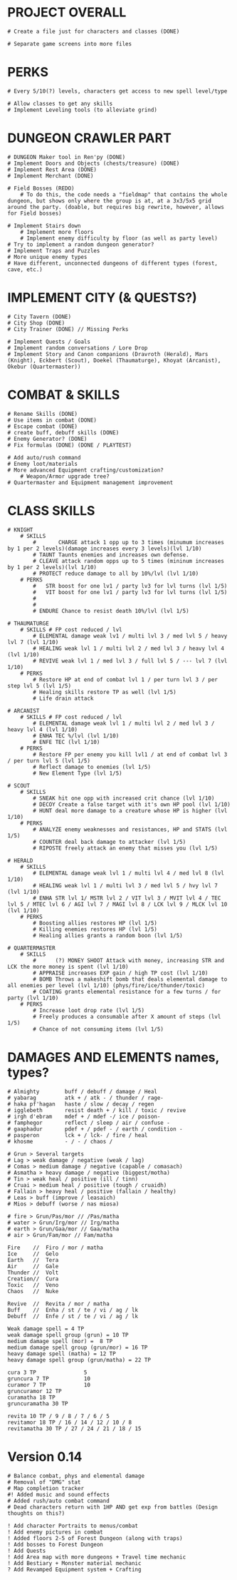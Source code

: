 
# PROJECT OVERALL
    # Create a file just for characters and classes (DONE)

    # Separate game screens into more files

# PERKS
    # Every 5/10(?) levels, characters get access to new spell level/type

    # Allow classes to get any skills
    # Implement Leveling tools (to alleviate grind)
    
# DUNGEON CRAWLER PART
    # DUNGEON Maker tool in Ren'py (DONE)
    # Implement Doors and Objects (chests/treasure) (DONE)
    # Implement Rest Area (DONE)
    # Implement Merchant (DONE)

    # Field Bosses (REDO)
        # To do this, the code needs a "fieldmap" that contains the whole dungeon, but shows only where the group is at, at a 3x3/5x5 grid around the party. (doable, but requires big rewrite, however, allows for Field bosses)

    # Implement Stairs down
        # Implement more floors
        # Implement enemy difficulty by floor (as well as party level)
    # Try to implement a random dungeon generator?
    # Implement Traps and Puzzles
    # More unique enemy types
    # Have different, unconnected dungeons of different types (forest, cave, etc.)

# IMPLEMENT CITY (& QUESTS?)
    # City Tavern (DONE)
    # City Shop (DONE)
    # City Trainer (DONE) // Missing Perks 

    # Implement Quests / Goals
    # Implement random conversations / Lore Drop
    # Implement Story and Canon companions (Dravroth (Herald), Mars (Knight), Eckbert (Scout), Doekel (Thaumaturge), Khoyat (Arcanist), Okebur (Quartermaster))

# COMBAT & SKILLS
    # Rename Skills (DONE)
    # Use items in combat (DONE)
    # Escape combat (DONE)
    # create buff, debuff skills (DONE)
    # Enemy Generator? (DONE)
    # Fix formulas (DONE) (DONE / PLAYTEST)

    # Add auto/rush command
    # Enemy loot/materials
    # More advanced Equipment crafting/customization?
        # Weapon/Armor upgrade tree?
    # Quartermaster and Equipment management improvement
    

# CLASS SKILLS
    # KNIGHT
        # SKILLS
            #       CHARGE attack 1 opp up to 3 times (minumum increases by 1 per 2 levels)(damage increases every 3 levels)(lvl 1/10)
            # TAUNT Taunts enemies and increases own defense.
            # CLEAVE attack random opps up to 5 times (mininum increases by 1 per 2 levels)(lvl 1/10)
            # PROTECT reduce damage to all by 10%/lvl (lvl 1/10)
        # PERKS
            #   STR boost for one lv1 / party lv3 for lvl turns (lvl 1/5)
            #   VIT boost for one lv1 / party lv3 for lvl turns (lvl 1/5)
            # 
            # 
            # ENDURE Chance to resist death 10%/lvl (lvl 1/5)

    # THAUMATURGE
        # SKILLS # FP cost reduced / lvl
            # ELEMENTAL damage weak lv1 / multi lvl 3 / med lvl 5 / heavy lvl 7 (lvl 1/10)
            # HEALING weak lvl 1 / multi lvl 2 / med lvl 3 / heavy lvl 4 (lvl 1/10)
            # REVIVE weak lvl 1 / med lvl 3 / full lvl 5 / --- lvl 7 (lvl 1/10)
        # PERKS
            # Restore HP at end of combat lvl 1 / per turn lvl 3 / per step lvl 5 (lvl 1/5)
            # Healing skills restore TP as well (lvl 1/5)
            # Life drain attack

    # ARCANIST
        # SKILLS # FP cost reduced / lvl
            # ELEMENTAL damage weak lvl 1 / multi lvl 2 / med lvl 3 / heavy lvl 4 (lvl 1/10)
            # ENHA TEC %/lvl (lvl 1/10)
            # ENFE TEC (lvl 1/10)
        # PERKS
            # Restore FP per enemy you kill lvl1 / at end of combat lvl 3 / per turn lvl 5 (lvl 1/5)
            # Reflect damage to enemies (lvl 1/5)
            # New Element Type (lvl 1/5)

    # SCOUT
        # SKILLS
            # SNEAK hit one opp with increased crit chance (lvl 1/10)
            # DECOY Create a false target with it's own HP pool (lvl 1/10)
            # HUNT deal more damage to a creature whose HP is higher (lvl 1/10)
        # PERKS
            # ANALYZE enemy weaknesses and resistances, HP and STATS (lvl 1/5)
            # COUNTER deal back damage to attacker (lvl 1/5)
            # RIPOSTE freely attack an enemy that misses you (lvl 1/5)

    # HERALD
        # SKILLS
            # ELEMENTAL damage weak lvl 1 / multi lvl 4 / med lvl 8 (lvl 1/10)
            # HEALING weak lvl 1 / multi lvl 3 / med lvl 5 / hvy lvl 7 (lvl 1/10)
            # ENHA STR lvl 1/ MSTR lvl 2 / VIT lvl 3 / MVIT lvl 4 / TEC lvl 5 / MTEC lvl 6 / AGI lvl 7 / MAGI lvl 8 / LCK lvl 9 / MLCK lvl 10 (lvl 1/10)
        # PERKS
            # Boosting allies restores HP (lvl 1/5)
            # Killing enemies restores HP (lvl 1/5)
            # Healing allies grants a random boon (lvl 1/5)

    # QUARTERMASTER
        # SKILLS
            #      (?) MONEY SHOOT Attack with money, increasing STR and LCK the more money is spent (lvl 1/10)
            # APPRAISE increases EXP gain / high TP cost (lvl 1/10)
            # BOMB Throws a makeshift bomb that deals elemental damage to all enemies per level (lvl 1/10) (phys/fire/ice/thunder/toxic)
            # COATING grants elemental resistance for a few turns / for party (lvl 1/10)
        # PERKS
            # Increase loot drop rate (lvl 1/5)
            # Freely produces a consumable after X amount of steps (lvl 1/5)
            # Chance of not consuming items (lvl 1/5)




# DAMAGES AND ELEMENTS names, types?
    # Almighty        buff / debuff / damage / Heal
    # yabarag         atk + / atk - / thunder / rage-
    # haka pf'hagan   haste / slow / decay / regen
    # igglebeth       resist death + / kill / toxic / revive
    # irgh d'ebram    mdef + / mdef -/ ice / poison-
    # famphegor       reflect / sleep / air / confuse -
    # gaaphadur       pdef + / pdef - / earth / condition -
    # pasperon        lck + / lck- / fire / heal
    # khosme          - / - / chaos / 

    # Grun > Several targets
    # Lag > weak damage / negative (weak / lag)
    # Comas > medium damage / negative (capable / comasach)
    # Asmatha > heavy damage / negative (biggest/motha)
    # Tin > weak heal / positive (ill / tinn)
    # Cruai > medium heal / positive (tough / cruaidh)
    # Fallain > heavy heal / positive (fallain / healthy)
    # Leas > buff (improve / leasaich)
    # Mios > debuff (worse / nas miosa)

    # fire > Grun/Pas/mor // /Pas/matha
    # water > Grun/Irg/mor // Irg/matha
    # earth > Grun/Gaa/mor // Gaa/matha
    # air > Grun/Fam/mor // Fam/matha

    Fire    //  Firo / mor / matha
    Ice     //  Gelo
    Earth   //  Tera
    Air     //  Gale
    Thunder //  Volt
    Creation//  Cura
    Toxic   //  Veno
    Chaos   //  Nuke

    Revive  //  Revita / mor / matha
    Buff    //  Enha / st / te / vi / ag / lk 
    Debuff  //  Enfe / st / te / vi / ag / lk

    Weak damage spell = 4 TP
    weak damage spell group (grun) = 10 TP
    medium damage spell (mor) =  8 TP
    medium damage spell group (grun/mor) = 16 TP
    heavy damage spell (matha) = 12 TP
    heavy damage spell group (grun/matha) = 22 TP

    cura 3 TP               5
    gruncura 7 TP           10
    curamor 7 TP            10
    gruncuramor 12 TP
    curamatha 18 TP
    gruncuramatha 30 TP

    revita 10 TP / 9 / 8 / 7 / 6 / 5
    revitamor 18 TP / 16 / 14 / 12 / 10 / 8
    revitamatha 30 TP / 27 / 24 / 21 / 18 / 15


# Version 0.14
    # Balance combat, phys and elemental damage
    # Removal of "DMG" stat
    # Map completion tracker
    #! Added music and sound effects
    # Added rush/auto combat command
    # Dead characters return with 1HP AND get exp from battles (Design thoughts on this?)

    ! Add character Portraits to menus/combat
    ! Add enemy pictures in combat
    ! Added floors 2-5 of Forest Dungeon (along with traps)
    ! Add bosses to Forest Dungeon
    ! Add Quests
    ! Add Area map with more dungeons + Travel time mechanic
    ! Add Bestiary + Monster material mechanic
    ? Add Revamped Equipment system + Crafting